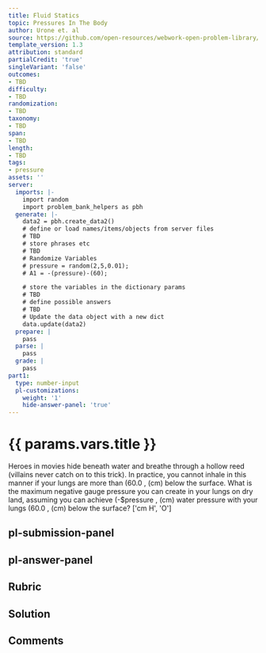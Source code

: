 ```yaml
---
title: Fluid Statics
topic: Pressures In The Body
author: Urone et. al
source: https://github.com/open-resources/webwork-open-problem-library/tree/master/Contrib/BrockPhysics/College_Physics_Urone/11.Fluid_Statics/NU_U17-11-09-004.pg
template_version: 1.3
attribution: standard
partialCredit: 'true'
singleVariant: 'false'
outcomes:
- TBD
difficulty:
- TBD
randomization:
- TBD
taxonomy:
- TBD
span:
- TBD
length:
- TBD
tags:
- pressure
assets: ''
server:
  imports: |-
    import random
    import problem_bank_helpers as pbh
  generate: |-
    data2 = pbh.create_data2()
    # define or load names/items/objects from server files
    # TBD
    # store phrases etc
    # TBD
    # Randomize Variables
    # pressure = random(2,5,0.01);
    # A1 = -(pressure)-(60);

    # store the variables in the dictionary params
    # TBD
    # define possible answers
    # TBD
    # Update the data object with a new dict
    data.update(data2)
  prepare: |
    pass
  parse: |
    pass
  grade: |
    pass
part1:
  type: number-input
  pl-customizations:
    weight: '1'
    hide-answer-panel: 'true'
---
```


# {{ params.vars.title }} 


Heroes in movies hide beneath water and breathe through a hollow reed (villains never catch on to this trick). In practice, you cannot inhale in this manner if your lungs are more than (60.0 , (cm) below the surface. What is the maximum negative gauge pressure you can create in your lungs on dry land, assuming you can achieve (-$pressure , (cm) water pressure with your lungs (60.0 , (cm) below the surface?
['cm H', 'O']

## pl-submission-panel 


## pl-answer-panel 


## Rubric 


## Solution 


## Comments 


